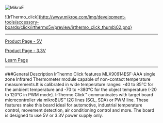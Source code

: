 ![MikroE](http://www.mikroe.com/img/designs/beta/logo_small.png)

![IrThermo_click](http://www.mikroe.com/img/development-tools/accessory-boards/click/irthermo5v/preview/irthermo_click_thumb\02.png}

---

[Product Page - 5V](http://www.mikroe.com/click/irthermo-5v/)

[Product Page - 3.3V](http://www.mikroe.com/click/irthermo-3.3v/)

[Learn Page](http://learn.mikroe.com/non-contact-temperature-measurement/)

---

###General Description
IrThermo Click features MLX90614ESF-AAA single zone Infrared Thermometer module capable 
of non-contact temperature measurements.It is calibrated in wide temperature ranges: -40 
to 85°C for the ambient temperature and -70 to +380°C for the object temperature (-20 to 120°C in PWM mode). 
IrThermo Click™ communicates with target board microcontroller via mikroBUS™ I2C lines (SCL, SDA) or PWM line. 
These features make this board ideal for automotive, industrial temperature control, movement detection, air 
conditioning control and more. The board is designed to use 5V or 3.3V power supply only.
